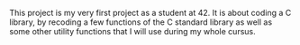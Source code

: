 This project is my very first project as a student at 42. It is about coding a C library, by recoding a few functions of the C standard library as well as some other utility functions that I will use during my whole cursus.
